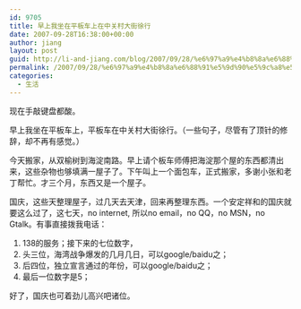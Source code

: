 ```yaml
---
id: 9705
title: 早上我坐在平板车上在中关村大街徐行
date: 2007-09-28T16:38:00+00:00
author: jiang
layout: post
guid: http://li-and-jiang.com/blog/2007/09/28/%e6%97%a9%e4%b8%8a%e6%88%91%e5%9d%90%e5%9c%a8%e5%b9%b3%e6%9d%bf%e8%bd%a6%e4%b8%8a%e5%9c%a8%e4%b8%ad%e5%85%b3%e6%9d%91%e5%a4%a7%e8%a1%97%e5%be%90%e8%a1%8c/
permalink: /2007/09/28/%e6%97%a9%e4%b8%8a%e6%88%91%e5%9d%90%e5%9c%a8%e5%b9%b3%e6%9d%bf%e8%bd%a6%e4%b8%8a%e5%9c%a8%e4%b8%ad%e5%85%b3%e6%9d%91%e5%a4%a7%e8%a1%97%e5%be%90%e8%a1%8c/
categories:
  - 生活
---
```

现在手敲键盘都酸。 

早上我坐在平板车上，平板车在中关村大街徐行。（一些句子，尽管有了顶针的修辞，却不再有感觉。） 

今天搬家，从双榆树到海淀南路。早上请个板车师傅把海淀那个屋的东西都清出来，这些杂物也够填满一屋子了。下午叫上一个面包车，正式搬家，多谢小张和老丁帮忙。才三个月，东西又是一个屋子。 

国庆，这些天整理屋子，过几天去天津，回来再整理东西。一个安定祥和的国庆就要这么过了，这七天，no internet, 所以no email，no QQ，no MSN，no Gtalk。有事直接拨我电话： 

  1. 138的服务；接下来的七位数字， 
  2. 头三位，海湾战争爆发的几月几日，可以google/baidu之； 
  3. 后四位，独立宣言通过的年份，可以google/baidu之； 
  4. 最后一位数字是5；

好了，国庆也可着劲儿高兴吧诸位。
